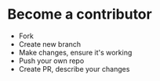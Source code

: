 # Become a contributor
- Fork
- Create new branch
- Make changes, ensure it's working
- Push your own repo 
- Create PR, describe your changes 
